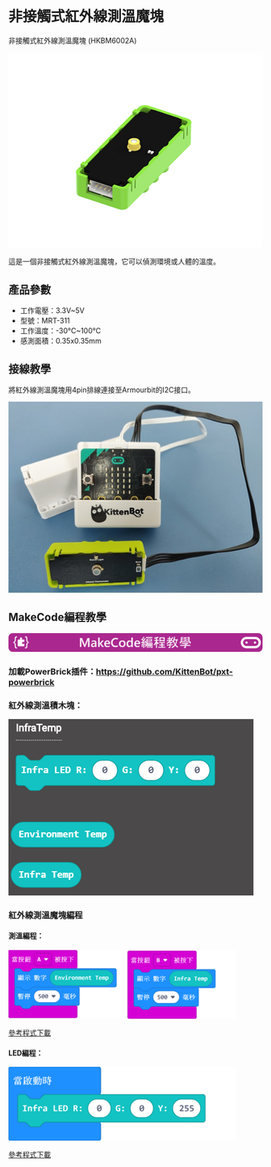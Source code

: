# 非接觸式紅外線測溫魔塊

非接觸式紅外線測溫魔塊 (HKBM6002A)

![](../PWmodules/images/image--003.png)

這是一個非接觸式紅外線測溫魔塊，它可以偵測環境或人體的溫度。

## 產品參數

- 工作電壓：3.3V~5V
- 型號：MRT-311
- 工作溫度：-30°C~100°C
- 感測面積：0.35x0.35mm

## 接線教學

將紅外線測溫魔塊用4pin排線連接至Armourbit的I2C接口。

![](../PWmodules/images/infraCon.jpg)

## MakeCode編程教學

![](../PWmodules/images/mcbanner.png)

### 加載PowerBrick插件：https://github.com/KittenBot/pxt-powerbrick

### 紅外線測溫積木塊：

![](../PWmodules/images/infratempblocks.png)

### 紅外線測溫魔塊編程

#### 測溫編程：

![](../PWmodules/images/infratempcode.png)

[參考程式下載](https://bit.ly/PowerbrickM10_01Hex)

#### LED編程：

![](../PWmodules/images/infraLEDcode.png)

[參考程式下載](https://bit.ly/PowerbrickM10_01Hex)
